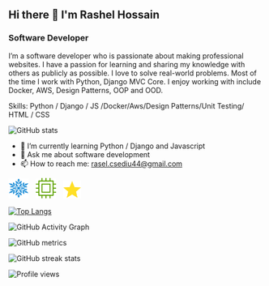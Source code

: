  
## Hi there 👋 I'm Rashel Hossain

### Software Developer

I’m a software developer who is passionate about making professional websites. I have a passion for learning and sharing my knowledge with others as publicly as possible. I love to solve real-world problems. Most of the time I work with Python, Django MVC Core. I enjoy working with include Docker, AWS, Design Patterns, OOP and OOD.

Skills: Python / Django / JS /Docker/Aws/Design Patterns/Unit Testing/ HTML / CSS


![GitHub stats](https://github-readme-stats.vercel.app/api?username=rasel497&show_icons=true)  


- 🌱 I’m currently learning Python / Django and Javascript  
- 💬 Ask me about software development 
- 📫 How to reach me: rasel.csediu44@gmail.com 



<a href='https://archiveprogram.github.com/'><img src='https://raw.githubusercontent.com/acervenky/animated-github-badges/master/assets/acbadge.gif' width='40' height='40'></a> <a href='https://docs.github.com/en/developers'><img src='https://raw.githubusercontent.com/acervenky/animated-github-badges/master/assets/devbadge.gif' width='40' height='40'></a> <a href='https://stars.github.com/'><img src='https://raw.githubusercontent.com/acervenky/animated-github-badges/master/assets/starbadge.gif' width='35' height='35'></a> 

[![Top Langs](https://github-readme-stats.vercel.app/api/top-langs/?username=rasel497)](https://github.com/anuraghazra/github-readme-stats)

![GitHub Activity Graph](https://activity-graph.herokuapp.com/graph?username=rasel497)  

![GitHub metrics](https://metrics.lecoq.io/rasel497)  

![GitHub streak stats](https://github-readme-streak-stats.herokuapp.com/?user=rasel497)  

![Profile views](https://gpvc.arturio.dev/rasel497)  
